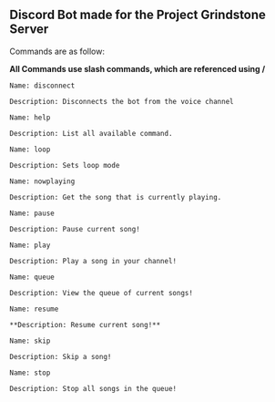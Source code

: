 <h2>Discord Bot made for the Project Grindstone Server</h2>

Commands are as follow:

**All Commands use slash commands, which are referenced using /**

```
Name: disconnect 

Description: Disconnects the bot from the voice channel
 
Name: help

Description: List all available command.
 
Name: loop

Description: Sets loop mode
 
Name: nowplaying

Description: Get the song that is currently playing.
 
Name: pause

Description: Pause current song!
 
Name: play

Description: Play a song in your channel!
 
Name: queue

Description: View the queue of current songs!
 
Name: resume

**Description: Resume current song!** 
 
Name: skip

Description: Skip a song!
 
Name: stop

Description: Stop all songs in the queue!
```
